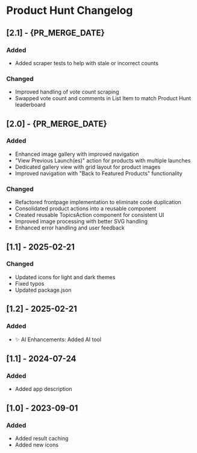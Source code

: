 # Product Hunt Changelog

## [2.1] - {PR_MERGE_DATE}

### Added
- Added scraper tests to help with stale or incorrect counts

### Changed
- Improved handling of vote count scraping
- Swapped vote count and comments in List Item to match Product Hunt leaderboard


## [2.0] - {PR_MERGE_DATE}


### Added
- Enhanced image gallery with improved navigation
- "View Previous Launch(es)" action for products with multiple launches
- Dedicated gallery view with grid layout for product images
- Improved navigation with "Back to Featured Products" functionality

### Changed
- Refactored frontpage implementation to eliminate code duplication
- Consolidated product actions into a reusable component
- Created reusable TopicsAction component for consistent UI
- Improved image processing with better SVG handling
- Enhanced error handling and user feedback

## [1.1] - 2025-02-21

### Changed

- Updated icons for light and dark themes
- Fixed typos
- Updated package.json

## [1.2] - 2025-02-21

### Added

- ✨ AI Enhancements: Added AI tool

## [1.1] - 2024-07-24

### Added

- Added app description

## [1.0] - 2023-09-01

### Added

- Added result caching
- Added new icons
